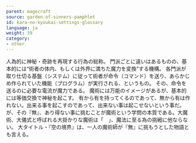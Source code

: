 ```yaml
---
parent: magecraft
source: garden-of-sinners-pamphlet
id: kara-no-kyoukai-settings-glossary
language: ja
weight: 39
category:
- other
---
```


人為的に神秘・奇跡を再現する行為の総称。
門派ごとに違いはあるものの、基本的には“術者の体内、もしくは外界に満ちた魔力を変換”する機構。
各門派が取り仕切る基盤（システム）に従って術者が命令（コマンド）を送り、あらかじめ作られていた機能（プログラム）が実行される、というもの。
その、命令を送るのに必要な電流が魔力である。
魔術には万能のイメージがあるが、基本的には等価交換で神秘を起こす。
有から有を持ってくるのであって、無から有は作れない。出来る事を起こすのであって、出来ない事は起こせないという事だ。
が、その『無』、あり得ない事に挑むことが魔術という学問の本質である。大魔術、大儀式と呼ばれる大掛かりな魔術は「　」、魔法に至る為の挑戦に他ならない。
大タイトル・『空の境界』は、一人の魔術師が『無』に挑もうとした物語とも言える。
